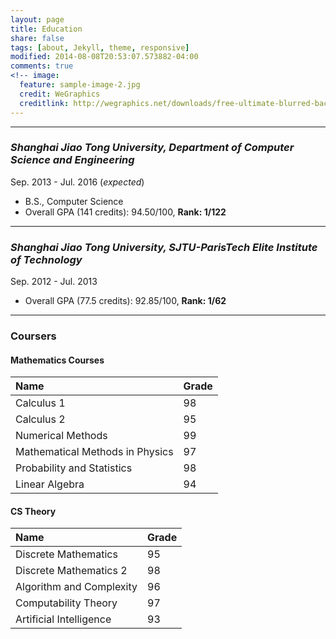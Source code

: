 ```yaml
---
layout: page
title: Education
share: false
tags: [about, Jekyll, theme, responsive]
modified: 2014-08-08T20:53:07.573882-04:00
comments: true
<!-- image:
  feature: sample-image-2.jpg
  credit: WeGraphics
  creditlink: http://wegraphics.net/downloads/free-ultimate-blurred-background-pack/ -->
---
```

***

### _Shanghai Jiao Tong University﻿﻿, Department of Computer Science and Engineering_
Sep. 2013 - Jul. 2016 (_expected_)  

* B.S., Computer Science
* Overall GPA (141 credits): 94.50/100, **Rank: 1/122**

***

### _Shanghai Jiao Tong University﻿﻿, SJTU-ParisTech Elite Institute of Technology_
Sep. 2012 - Jul. 2013

* Overall GPA (77.5 credits): 92.85/100, **Rank: 1/62**

***

### Coursers 

#### Mathematics Courses

| Name      | Grade          | 
| :------------- |:-------------| 
| Calculus 1   | 98 | 
| Calculus 2     | 95   |   
| Numerical Methods | 99      |  
|Mathematical Methods in Physics| 97|
|Probability and Statistics| 98|
|Linear Algebra| 94|


#### CS Theory

| Name      | Grade          | 
| :------------- |:-------------| 
|Discrete Mathematics| 95|
|Discrete Mathematics 2| 98|
| Algorithm and Complexity | 96 | 
| Computability Theory   | 97  | 
|Artificial Intelligence| 93|




                                                                                                                                                                 